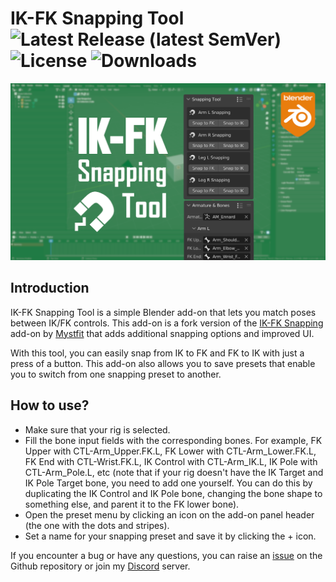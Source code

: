 # IK-FK Snapping Tool ![Latest Release (latest SemVer)](https://img.shields.io/github/v/release/Endertainer/IK-FK_Snapping_Tool?color=important&label=Latest%20Release) ![License](https://img.shields.io/github/license/Endertainer/IK-FK_Snapping_Tool?color=informational&label=License) ![Downloads](https://img.shields.io/github/downloads/Endertainer/IK-FK_Snapping_Tool/total?color=lightgrey&label=Downloads)

![banner](./IK-FK_Banner.png)

## Introduction
IK-FK Snapping Tool is a simple Blender add-on that lets you match poses between IK/FK controls. This add-on is a fork version of the [IK-FK Snapping](https://github.com/Mystfit/IK-FK-Snapping-for-Blender) add-on by [Mystfit](https://github.com/Mystfit) that adds additional snapping options and improved UI.

With this tool, you can easily snap from IK to FK and FK to IK with just a press of a button. This add-on also allows you to save presets that enable you to switch from one snapping preset to another.

## How to use?
- Make sure that your rig is selected.
- Fill the bone input fields with the corresponding bones. For example, FK Upper with CTL-Arm_Upper.FK.L, FK Lower with CTL-Arm_Lower.FK.L, FK End with CTL-Wrist.FK.L, IK Control with CTL-Arm_IK.L, IK Pole with CTL-Arm_Pole.L, etc (note that if your rig doesn't have the IK Target and IK Pole Target bone, you need to add one yourself. You can do this by duplicating the IK Control and IK Pole bone, changing the bone shape to something else, and parent it to the FK lower bone).
- Open the preset menu by clicking an icon on the add-on panel header (the one with the dots and stripes).
- Set a name for your snapping preset and save it by clicking the + icon.

If you encounter a bug or have any questions, you can raise an [issue](https://github.com/Endertainer/IK-FK_Snapping_Tool/issues/new) on the Github repository or join my [Discord](https://discord.com/invite/Xk7RxPq9R5) server.
